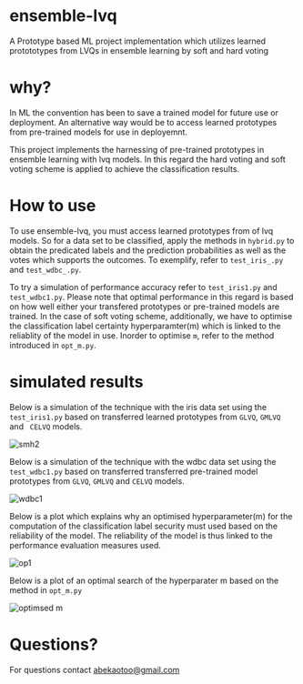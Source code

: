 # ensemble-lvq
A Prototype based ML project implementation which utilizes learned protototypes from LVQs in ensemble learning by soft and hard voting

# why?
In ML the convention has been to save a trained model for future use or deployment. An alternative way would be to access learned prototypes from pre-trained models
for use in deployemnt.

This project implements the harnessing of pre-trained prototypes in ensemble learning with lvq models. In this regard the hard voting and soft voting scheme is applied to achieve the classification results. 

# How to use
To use ensemble-lvq, you must access learned prototypes from of lvq models. So for a data set to be classified, apply the methods in ```hybrid.py``` to obtain the predicated labels and the prediction probabilities as well as the votes which supports the outcomes. To exemplify, refer to ```test_iris_.py```  and ```test_wdbc_.py```. 

To try a simulation of performance accuracy refer to ```test_iris1.py``` and ```test_wdbc1.py```. Please note that optimal performance in this regard is based on how well either your transfered prototypes or pre-trained models are trained. In the case of soft voting scheme, additionally, we have to optimise the classification label certainty hyperparamter(m) which is linked to the reliablity of the model in use. Inorder to optimise ```m```, refer to the  method  introduced in ```opt_m.py```.



# simulated results
Below is a simulation of the technique with the iris data set using the ```test_iris1.py``` based on transferred learned prototypes from ```GLVQ```, ```GMLVQ``` and ``` CELVQ``` models.


![smh2](https://user-images.githubusercontent.com/82911284/166449818-27cad0f9-2b59-4159-9bbc-635d8b2a3edb.png)


Below is a simulation of the technique with the wdbc data set using the ```test_wdbc1.py``` based on transferred transferred pre-trained model prototypes from ```GLVQ```, ```GMLVQ``` and ```CELVQ``` models.

![wdbc1](https://user-images.githubusercontent.com/82911284/166610528-93c3dd63-fdd4-4b53-89e5-bce4bf932fe5.png)

Below is a plot which explains why an optimised hyperparameter(m) for the computation of the classification label security must used based on the reliability of the model.  The reliability of the model is thus linked to the performance evaluation measures used. 

![op1](https://user-images.githubusercontent.com/82911284/167155040-8652d9b9-f8c0-41b5-b5d1-87a2aa80028f.png)

Below is a plot of an optimal search of the hyperparater m based on the method in ```opt_m.py```

![optimsed m](https://user-images.githubusercontent.com/82911284/167154806-4175bf8f-6991-4fbe-83b8-4f08f131aa4e.png)

# Questions?
For questions contact abekaotoo@gmail.com


